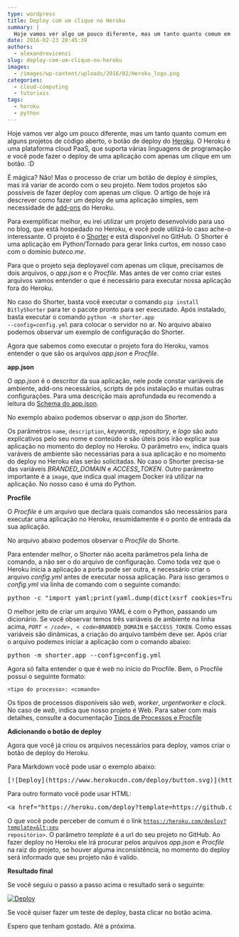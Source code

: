 ```yaml
---
type: wordpress
title: Deploy com um clique no Heroku
summary: |
  Hoje vamos ver algo um pouco diferente, mas um tanto quanto comum em alguns projetos de código aberto, o botão de deploy do Heroku. O Heroku é uma plataforma cloud PaaS, que suporta várias linguagens de programação e você pode fazer o deploy de uma aplicação com apenas um clique em um botão.
date: 2016-02-23 20:45:39
authors:
  - alexandrevicenzi
slug: deploy-com-um-clique-no-heroku
images:
  - /images/wp-content/uploads/2016/02/Heroku_logo.png
categories:
  - cloud-computing
  - tutoriais
tags:
  - heroku
  - python
---
```


Hoje vamos ver algo um pouco diferente, mas um tanto quanto comum em alguns projetos de código aberto, o botão de deploy do <a href="https://www.heroku.com/home" target="_blank">Heroku</a>. O Heroku é uma plataforma cloud PaaS, que suporta várias linguagens de programação e você pode fazer o deploy de uma aplicação com apenas um clique em um botão. :D

É mágica? Não! Mas o processo de criar um botão de deploy é simples, mas irá variar de acordo com o seu projeto. Nem todos projetos são possíveis de fazer deploy com apenas um clique. O artigo de hoje irá descrever como fazer um deploy de uma aplicação simples, sem necessidade de <a href="https://elements.heroku.com/addons" target="_blank">add-ons</a> do Heroku.

<!--more-->

Para exemplificar melhor, eu irei utilizar um projeto desenvolvido para uso no blog, que está hospedado no Heroku, e você pode utilizá-lo caso ache-o interessante. O projeto é o <a href="https://github.com/alexandrevicenzi/shorter" target="_blank">Shorter</a> e está disponível no GitHub. O Shorter é uma aplicação em Python/Tornado para gerar links curtos, em nosso caso com o domínio <em>buteco.me</em>.

Para que o projeto seja deployavel com apenas um clique, precisamos de dois arquivos, o <em>app.json</em> e o <em>Procfile</em>. Mas antes de ver como criar estes arquivos vamos entender o que é necessário para executar nossa aplicação fora do Heroku.

No caso do Shorter, basta você executar o comando <code>pip install BitlyShorter</code> para ter o pacote pronto para ser executado. Após instalado, basta executar o comando <code>python -m shorter.app --config=config.yml</code> para colocar o servidor no ar. No arquivo abaixo podemos observar um exemplo de configuração do Shorter.

<script src="//gistfy-app.herokuapp.com/github/alexandrevicenzi/shorter/sample_config.yml?branch=master" type="text/javascript"></script>

Agora que sabemos como executar o projeto fora do Heroku, vamos entender o que são os arquivos <em>app.json</em> e <em>Procfile</em>.

<strong>app.json</strong>

O <em>app.json</em> é o descritor da sua aplicação, nele pode constar variáveis de ambiente, add-ons necessários, scripts de pós instalação e muitas outras configurações. Para uma descrição mais aprofundada eu recomendo a leitura do <a href="https://devcenter.heroku.com/articles/app-json-schema" target="_blank">Schema do app.json</a>.

No exemplo abaixo podemos observar o <em>app.json</em> do Shorter.

<script src="//gistfy-app.herokuapp.com/github/alexandrevicenzi/shorter/app.json?branch=master" type="text/javascript"></script>

Os parâmetros <code>name</code>, <code>description</code>, <em>keywords</em>, <em>repository</em>, e <em>logo</em> são auto explicativos pelo seu nome e conteúdo e são úteis pois irão explicar sua aplicação no momento do deploy no Heroku. O parâmetro <code>env</code>, indica quais varáveis de ambiente são necessárias para a sua aplicação e no momento do deploy no Heroku elas serão solicitadas. No caso o Shorter precisa-se das variáveis <em>BRANDED_DOMAIN</em> e <em>ACCESS_TOKEN</em>. Outro parâmetro importante é a <code>image</code>, que indica qual imagem Docker irá utilizar na aplicação. No nosso caso é uma do Python.

<strong>Procfile</strong>

O <em>Procfile</em> é um arquivo que declara quais comandos são necessários para executar uma aplicação no Heroku, resumidamente é o ponto de entrada da sua aplicação.

No arquivo abaixo podemos observar o <em>Procfile</em> do Shorte.

<script src="//gistfy-app.herokuapp.com/github/alexandrevicenzi/shorter/Procfile?branch=master" type="text/javascript"></script>

Para entender melhor, o Shorter não aceita parâmetros pela linha de comando, a não ser o do arquivo de configuração. Como toda vez que o Heroku inicia a aplicação a porta pode ser outra, é necessário criar o arquivo <em>config.yml</em> antes de executar nossa aplicação. Para isso geramos o <em>config.yml</em> via linha de comando com o seguinte comando:

<pre>python -c "import yaml;print(yaml.dump(dict(xsrf_cookies=True, server=dict(port=$PORT, address='0.0.0.0'), bitly=dict(branded_domain='$BRANDED_DOMAIN', access_token='$ACCESS_TOKEN')), default_flow_style=False))"&gt;config.yml</pre>

O melhor jeito de criar um arquivo YAML é com o Python, passando um dicionário. Se você observar temos três variáveis de ambiente na linha acima, <code>$PORT</code>, <code>$BRANDED_DOMAIN</code> e <code>$ACCESS_TOKEN</code>. Como essas variáveis são dinâmicas, a criação do arquivo também deve ser. Após criar o arquivo podemos iniciar a aplicação com o comando abaixo:

<pre>python -m shorter.app --config=config.yml</pre>

Agora só falta entender o que é <em>web</em> no início do Procfile. Bem, o Procfile possui o seguinte formato:

<code>&lt;tipo do processo&gt;: &lt;comando&gt;</code>

Os tipos de processos disponíveis são <em>web</em>, <em>worker</em>, <em>urgentworker</em> e <em>clock</em>. No caso de <em>web</em>, indica que nosso projeto é Web. Para saber com mais detalhes, consulte a documentação <a href="https://devcenter.heroku.com/articles/procfile" target="_blank">Tipos de Processos e Procfile</a>

<strong>Adicionando o botão de deploy</strong>

Agora que você já criou os arquivos necessários para deploy, vamos criar o botão de deploy do Heroku.

Para Markdown você pode usar o exemplo abaixo:

<pre>[![Deploy](https://www.herokucdn.com/deploy/button.svg)](https://heroku.com/deploy?template=https://github.com/alexandrevicenzi/shorter)</pre>

Para outro formato você pode usar HTML:

<pre>&lt;a href="https://heroku.com/deploy?template=https://github.com/alexandrevicenzi/shorter"&gt&lt;img src="https://www.herokucdn.com/deploy/button.png" alt="Deploy" /&gt&lt;/a&gt</pre>

O que você pode perceber de comum é o link <code>https://heroku.com/deploy?template=&lt;seu repositório&gt;</code>. O parâmetro <em>template</em> é a url do seu projeto no GitHub. Ao fazer deploy no Heroku ele irá procurar pelos arquivos <em>app.json</em> e <em>Procfile</em> na raiz do projeto, se houver alguma inconsistência, no momento do deploy será informado que seu projeto não é valido.

<strong>Resultado final</strong>

Se você seguiu o passo a passo acima o resultado será o seguinte:

<a href="https://heroku.com/deploy?template=https://github.com/alexandrevicenzi/shorter"><img src="https://www.herokucdn.com/deploy/button.png" alt="Deploy" /></a>

Se você quiser fazer um teste de deploy, basta clicar no botão acima.

Espero que tenham gostado. Até a próxima.
